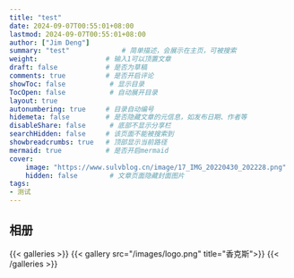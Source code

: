 ```yaml
---
title: "test"
date: 2024-09-07T00:55:01+08:00
lastmod: 2024-09-07T00:55:01+08:00
author: ["Jim Deng"]
summary: "test"             # 简单描述，会展示在主页，可被搜索
weight:                 # 输入1可以顶置文章
draft: false            # 是否为草稿
comments: true          # 是否开启评论
showToc: false           # 显示目录
TocOpen: false           # 自动展开目录
layout: true
autonumbering: true     # 目录自动编号
hidemeta: false         # 是否隐藏文章的元信息，如发布日期、作者等
disableShare: false      # 底部不显示分享栏
searchHidden: false     # 该页面不能被搜索到
showbreadcrumbs: true   # 顶部显示当前路径
mermaid: true           # 是否开启mermaid
cover:
    image: "https://www.sulvblog.cn/image/17_IMG_20220430_202228.png"           # 封面图片
    hidden: false        # 文章页面隐藏封面图片
tags:
- 测试
---
```


## 相册

{{< galleries >}}
{{< gallery src="/images/logo.png" title="香克斯">}}
{{< /galleries >}}